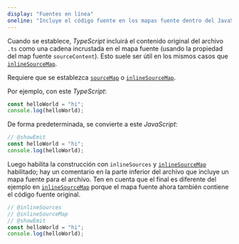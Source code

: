```yaml
---
display: "Fuentes en línea"
oneline: "Incluye el código fuente en los mapas fuente dentro del JavaScript emitido."
---
```


Cuando se establece, *TypeScript* incluirá el contenido original del archivo `.ts` como una cadena incrustada en el mapa fuente (usando la propiedad del map fuente `sourceContent`).
Esto suele ser útil en los mismos casos que [`inlineSourceMap`](#inlineSourceMap).

Requiere que se establezca [`sourceMap`](#sourceMap) o [`inlineSourceMap`](#inlineSourceMap).

Por ejemplo, con este *TypeScript*:

```ts twoslash
const helloWorld = "hi";
console.log(helloWorld);
```

De forma predeterminada, se convierte a este *JavaScript*:

```ts twoslash
// @showEmit
const helloWorld = "hi";
console.log(helloWorld);
```

Luego habilita la construcción con `inlineSources` y [`inlineSourceMap`](#inlineSourceMap) habilitado; hay un comentario en la parte inferior del archivo que incluye
un mapa fuente para el archivo.
Ten en cuenta que el final es diferente del ejemplo en [`inlineSourceMap`](#inlineSourceMap) porque el mapa fuente ahora también contiene el código fuente original.

```ts twoslash
// @inlineSources
// @inlineSourceMap
// @showEmit
const helloWorld = "hi";
console.log(helloWorld);
```
